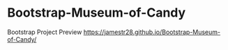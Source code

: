 # Bootstrap-Museum-of-Candy
Bootstrap Project
Preview https://jamestr28.github.io/Bootstrap-Museum-of-Candy/
